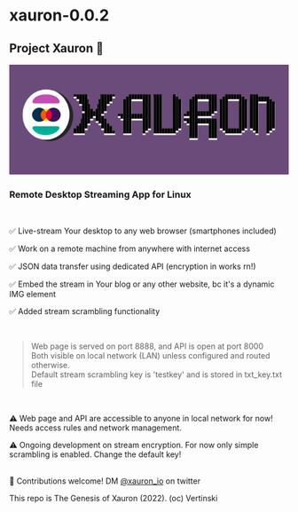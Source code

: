 # xauron-0.0.2
## Project Xauron 🔮

![logo](https://github.com/vertinski/xauron/blob/main/resources/logo-002_small.png "xauron")

### Remote Desktop Streaming App for Linux 

<br/>

✅ Live-stream Your desktop to any web browser (smartphones included)

✅ Work on a remote machine from anywhere with internet access

✅ JSON data transfer using dedicated API (encryption in works rn!)

✅ Embed the stream in Your blog or any other website, bc it's a dynamic IMG element

✅ Added stream scrambling functionality

<br/>

> Web page is served on port 8888, and API is open at port 8000  
> Both visible on local network (LAN) unless configured and routed otherwise.  
> Default stream scrambling key is 'testkey' and is stored in txt_key.txt file

<br/>

⚠️ Web page and API are accessible to anyone in local network for now! Needs access rules and network management. 

⚠️ Ongoing development on stream encryption. For now only simple scrambling is enabled. Change the default key!

<br/>
🤝 Contributions welcome!  DM <a href="https://twitter.com/xauron_io">@xauron_io</a> on twitter
<br/>

This repo is The Genesis of Xauron (2022). 
(oc) Vertinski

